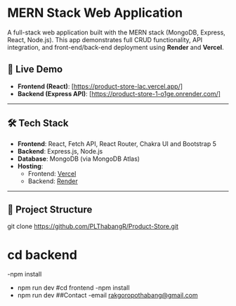 # MERN Stack Web Application

A full-stack web application built with the MERN stack (MongoDB, Express, React, Node.js). This app demonstrates full CRUD functionality, API integration, and front-end/back-end deployment using **Render** and **Vercel**.

## 🚀 Live Demo

- **Frontend (React)**: [https://product-store-lac.vercel.app/]
- **Backend (Express API)**: [https://product-store-1-o1ge.onrender.com/]

---

## 🛠 Tech Stack

- **Frontend**: React, Fetch API, React Router, Chakra UI and Bootstrap 5
- **Backend**: Express.js, Node.js
- **Database**: MongoDB (via MongoDB Atlas)
- **Hosting**:
  - Frontend: [Vercel](https://vercel.com)
  - Backend: [Render](https://render.com)

---

## 📁 Project Structure
git clone https://github.com/PLThabangR/Product-Store.git

# cd backend
-npm install
- npm run dev
#cd frontend
-npm install
- npm run dev
  ##Contact
  -email rakgoropothabang@gmail.com
